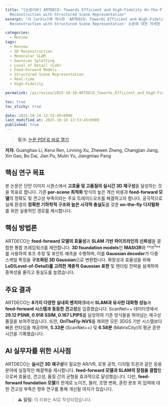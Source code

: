 ```yaml
---
title: "[논문리뷰] ARTDECO: Towards Efficient and High-Fidelity On-the-Fly 3D
  Reconstruction with Structured Scene Representation"
excerpt: "이 [arXiv]에 게시한 'ARTDECO: Towards Efficient and High-Fidelity On-the-Fly 3D
  Reconstruction with Structured Scene Representation' 논문에 대한 자세한 리뷰입니다."

categories:
  - Review
tags:
  - Review
  - 3D Reconstruction
  - Monocular SLAM
  - Gaussian Splatting
  - Level of Detail (LoD)
  - Feed-Forward Models
  - Structured Scene Representation
  - Real-time
  - High-Fidelity

permalink: /ai/review/2025-10-10-ARTDECO_Towards_Efficient_and_High-Fidelity_On-the-Fly_3D_Reconstruction_with_Structured_Scene_Representation/

toc: true
toc_sticky: true

date: 2025-10-10 13:53:45+0900
last_modified_at: 2025-10-10 13:53:45+0900
published: true
---
```

> **링크:** [논문 PDF로 바로 열기](https://arxiv.org/abs/2510.08551)

**저자:** Guanghao Li, Kerui Ren, Linning Xu, Zhewen Zheng, Changjian Jiang, Xin Gao, Bo Dai, Jian Pu, Mulin Yu, Jiangmiao Pang



## 핵심 연구 목표
본 논문은 단안 이미지 시퀀스에서 **고효율 및 고품질의 실시간 3D 재구성**을 달성하는 것을 목표로 합니다. 기존 **per-scene 최적화** 방식의 높은 계산 비용과 **feed-forward 모델**의 정확도 및 견고성 부족이라는 주요 트레이드오프를 해결하고자 합니다. 궁극적으로 실제 환경의 **정확한 기하학적 구조와 높은 시각적 충실도**를 갖춘 **on-the-fly 디지털화**를 위한 실용적인 경로를 제시합니다.

## 핵심 방법론
ARTDECO는 **feed-forward 모델의 효율성**과 **SLAM 기반 파이프라인의 신뢰성**을 결합한 통합 프레임워크를 제안합니다. **3D foundation models**인 **MASt3R**와 **$\pi^3$**를 사용하여 포즈 추정 및 포인트 예측을 수행하며, 이를 **Gaussian decoder**가 다중 스케일 특징을 **구조화된 3D Gaussian**으로 변환합니다. 확장성과 효율성을 위해 **LoD(Level-of-Detail)를 고려한 계층적 Gaussian 표현** 및 렌더링 전략을 설계하여 중복성을 줄이고 충실도를 높였습니다.

## 주요 결과
ARTDECO는 **8가지 다양한 실내외 벤치마크**에서 **SLAM과 유사한 대화형 성능**과 **feed-forward 시스템과 동등한 견고성**을 입증했습니다. ScanNet++ 데이터셋에서 **29.12 PSNR, 0.918 SSIM, 0.167 LPIPS**를 달성하여 기존 방식들을 뛰어넘는 재구성 품질을 보여주었습니다. 또한, **OnTheFly-NVS**를 제외한 모든 3DGS 기반 시스템보다 빠른 런타임을 제공하며, **5.33분** (ScanNet++) 및 **6.58분** (MatrixCity)의 평균 훈련 시간을 기록했습니다.

## AI 실무자를 위한 시사점
ARTDECO는 **실시간 3D 재구성**이 필요한 AR/VR, 로봇 공학, 디지털 트윈과 같은 응용 분야에 실질적인 해결책을 제시합니다. **feed-forward 모델과 SLAM의 장점을 결합**함으로써 효율성, 견고성, 품질 간의 균형을 효과적으로 달성했습니다. 다만, **feed-forward foundation 모델**의 한계로 노이즈, 블러, 조명 변화, 훈련 분포 외 입력에 대한 견고성 부족은 향후 연구를 통해 개선될 여지가 있습니다.

> ⚠️ **알림:** 이 리뷰는 AI로 작성되었습니다.
